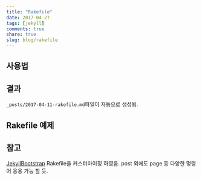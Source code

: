 ```yaml
---
title: "Rakefile"
date: 2017-04-27
tags: [jekyll]
comments: true
share: true
slug: blog/rakefile
---
```


## 사용법

<script src="https://gist.github.com/qvil/b885f02e2941e7293d40f89eb4c32ba6.js"></script>

## 결과

`_posts/2017-04-11-rakefile.md`파일이 자동으로 생성됨.

## Rakefile 예제

<script src="https://gist.github.com/qvil/28cb3dbb18d879b69931ac6a4a189ea8.js"></script>

## 참고

[JekyllBootstrap](http://jekyllbootstrap.com/) Rakefile을 커스터마이징 하였음. post 외에도 page 등 다양한 명령어 응용 가능 할 듯.
